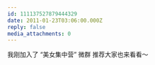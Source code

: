 ```yaml
---
id: 111137527879444329
date: 2011-01-23T03:06:00.000Z
reply: false
media_attachments: 0
---
```


我刚加入了 “美女集中营” 微群 推荐大家也来看看～​​​​

